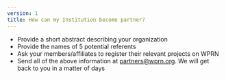 ```yaml
---
version: 1
title: How can my Institution become partner?
---
```


- Provide a short abstract describing your organization
- Provide the names of 5 potential referents
- Ask your members/affiliates to register their relevant projects on WPRN
- Send all of the above information at <partners@wprn.org>. We will get back to you in a matter of days
